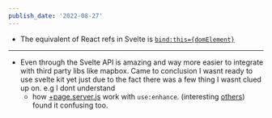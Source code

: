 ```yaml
---
publish_date: '2022-08-27'
---
```

- The equivalent of React refs in Svelte is [`bind:this={domElement}`](https://svelte.dev/tutorial/bind-this) 


---

- Even through the Svelte API is amazing and way more easier to integrate with third party libs like mapbox. Came to conclusion I wasnt ready to use svelte kit yet just due to the fact there was a few thing I wasnt clued up on. e.g I dont understand
	-  how [+page.server.js](https://kit.svelte.dev/docs/routing#page-page-server-js) work with `use:enhance`. (interesting [others](https://www.reddit.com/r/sveltejs/comments/tbncaz/comment/i0o9mxi/?utm_source=share&utm_medium=web2x&context=3)) found it confusing too.
